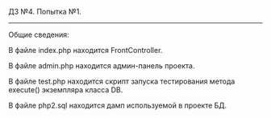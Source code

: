 ﻿
 ДЗ №4. Попытка №1.
 
_________________________________________________________________________________________________________________
Общие сведения:

В файле index.php находится FrontController.

В файле admin.php находится админ-панель проекта.

В файле test.php находится скрипт запуска тестирования метода execute() экземпляра класса DB.

В файле php2.sql находится дамп используемой в проекте БД.


